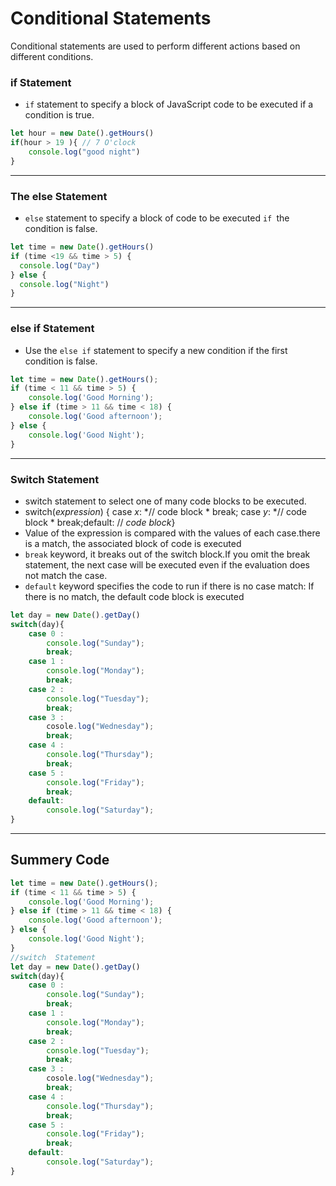 # Conditional Statements

Conditional statements are used to perform different actions based on different conditions.





###  if  Statement

- `if` statement to specify a block of JavaScript code to be executed if a condition is true.

```js
let hour = new Date().getHours()
if(hour > 19 ){ // 7 O'clock
    console.log("good night")
}
```
---
### The else Statement

-  `else` statement to specify a block of code to be executed `if `the condition is false.
```js
let time = new Date().getHours()
if (time <19 && time > 5) {
  console.log("Day")
} else {
  console.log("Night")
}
```
---
### else if Statement
- Use the `else if` statement to specify a new condition if the first condition is false.
```js
let time = new Date().getHours();
if (time < 11 && time > 5) {
    console.log('Good Morning');
} else if (time > 11 && time < 18) {
    console.log('Good afternoon');
} else {
    console.log('Good Night');
}
```
---
### Switch Statement
-  switch statement to select one of many code blocks to be executed.
-  switch(*expression*) { case *x*:  *// code block \*  break;  case *y*: *// code block \*  break;default: // *code block*}
-  Value of the expression is compared with the values of each case.there is a match, the associated block of code is executed
-  `break` keyword, it breaks out of the switch block.If you omit the break statement, the next case will be executed even if the evaluation does not match the case.
-  `default` keyword specifies the code to run if there is no case match: If there is no match, the default code block is executed

```js
let day = new Date().getDay()
switch(day){
    case 0 :
        console.log("Sunday");
        break;
    case 1 :
        console.log("Monday");
        break;
    case 2 : 
        console.log("Tuesday");
        break;
    case 3 :
        cosole.log("Wednesday");
        break;
    case 4 :
        console.log("Thursday");
        break;
    case 5 : 
        console.log("Friday");
        break;
    default: 
        console.log("Saturday");
}

```



---

## Summery Code
```js
let time = new Date().getHours();
if (time < 11 && time > 5) {
    console.log('Good Morning');
} else if (time > 11 && time < 18) {
    console.log('Good afternoon');
} else {
    console.log('Good Night');
}
//switch  Statement
let day = new Date().getDay()
switch(day){
    case 0 :
        console.log("Sunday");
        break;
    case 1 :
        console.log("Monday");
        break;
    case 2 : 
        console.log("Tuesday");
        break;
    case 3 :
        cosole.log("Wednesday");
        break;
    case 4 :
        console.log("Thursday");
        break;
    case 5 : 
        console.log("Friday");
        break;
    default: 
        console.log("Saturday");
}
```